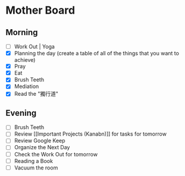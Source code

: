 # Mother Board

## Morning

- [ ]  Work Out | Yoga
- [x]  Planning the day (create a table of all of the things that you want to achieve) 
- [x]  Pray
- [x]  Eat
- [x]  Brush Teeth
- [x]  Mediation
- [x]  Read the "獨行道"

## Evening
- [ ] Brush Teeth
- [ ] Review [[Important Projects (Kanabn)]] for tasks for tomorrow
- [ ] Review Google Keep 
- [ ] Organize the Next Day
- [ ] Check the Work Out for tomorrow
- [ ] Reading a Book
- [ ] Vacuum the room 